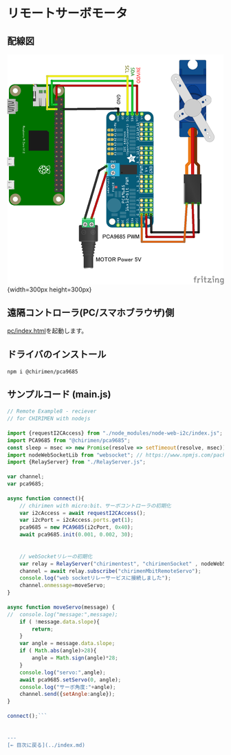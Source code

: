 # リモートサーボモータ

## 配線図

![配線図](../pca9685/schematic.png "schematic"){width=300px height=300px}

## 遠隔コントローラ(PC/スマホブラウザ)側

[pc/index.html](https://codesandbox.io/s/github/chirimen-oh/chirimen.org/tree/master/pizero/src/esm-examples/remote_pca9685/pc?module=pc.js)を起動します。

## ドライバのインストール

```
npm i @chirimen/pca9685
```

## サンプルコード (main.js)

```javascript
// Remote Example8 - reciever
// for CHIRIMEN with nodejs

import {requestI2CAccess} from "./node_modules/node-web-i2c/index.js";
import PCA9685 from "@chirimen/pca9685";
const sleep = msec => new Promise(resolve => setTimeout(resolve, msec));
import nodeWebSocketLib from "websocket"; // https://www.npmjs.com/package/websocket
import {RelayServer} from "./RelayServer.js";

var channel;
var pca9685;

async function connect(){
	// chirimen with micro:bit、サーボコントローラの初期化
	var i2cAccess = await requestI2CAccess();
	var i2cPort = i2cAccess.ports.get(1);
	pca9685 = new PCA9685(i2cPort, 0x40);
	await pca9685.init(0.001, 0.002, 30);
	
	
	// webSocketリレーの初期化
	var relay = RelayServer("chirimentest", "chirimenSocket" , nodeWebSocketLib, "https://chirimen.org");
	channel = await relay.subscribe("chirimenMbitRemoteServo");
	console.log("web socketリレーサービスに接続しました");
	channel.onmessage=moveServo;
}

async function moveServo(message) {
//	console.log("message:",message);
	if ( !message.data.slope){
		return;
	}
	var angle = message.data.slope;
	if ( Math.abs(angle)>28){
		angle = Math.sign(angle)*28;
	}
	console.log("servo:",angle);
    await pca9685.setServo(0, angle);
    console.log("サーボ角度:"+angle);
	channel.send({setAngle:angle});
}

connect();```


---
[← 目次に戻る](../index.md)
